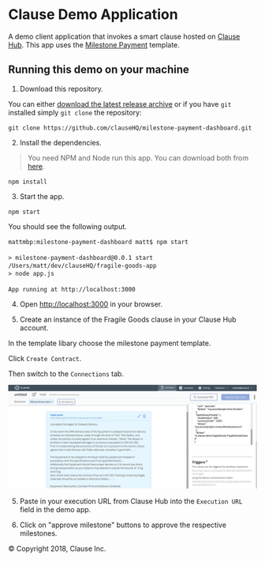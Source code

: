 # Clause Demo Application

A demo client application that invokes a smart clause hosted on [Clause Hub](https://hub.clause.io). This app uses the [Milestone Payment](https://drive.google.com/open?id=1Eg0JviUJ5QVf8DARvUdaC-kFU3ruz1_v) template.

## Running this demo on your machine

1. Download this repository.

You can either [download the latest release archive](https://github.com/clauseHQ/fragile-goods-app/archive/master.zip) or if you have `git` installed simply `git clone` the repository:

```
git clone https://github.com/clauseHQ/milestone-payment-dashboard.git
```

2. Install the dependencies.

> You need NPM and Node run this app. You can download both from [here](https://nodejs.org/).

``` 
npm install 
```

3. Start the app.

```
npm start
```
You should see the following output.
```
mattmbp:milestone-payment-dashboard matt$ npm start

> milestone-payment-dashboard@0.0.1 start /Users/matt/dev/clauseHQ/fragile-goods-app
> node app.js

App running at http://localhost:3000

```

4. Open [http://localhost:3000](http://localhost:3000) in your browser.

5. Create an instance of the Fragile Goods clause in your Clause Hub account.

In the template libary choose the milestone payment template.

Click `Create Contract`.

Then switch to the `Connections` tab.

![](docs/execution-url.png)
 
5. Paste in your execution URL from Clause Hub into the `Execution URL` field in the demo app.

6. Click on "approve milestone" buttons to approve the respective milestones.

&copy; Copyright 2018, Clause Inc. 
